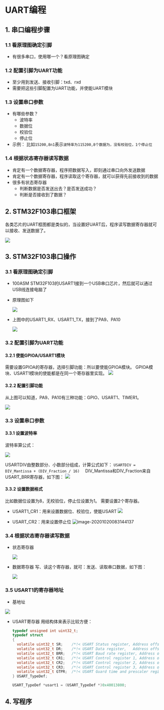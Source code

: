 # UART编程 #
## 1. 串口编程步骤

### 1.1 看原理图确定引脚

* 有很多串口，使用哪一个？看原理图确定

### 1.2 配置引脚为UART功能
* 至少用到发送、接收引脚：txd、rxd
* 需要把这些引脚配置为UART功能，并使能UART模块

### 1.3 设置串口参数

* 有哪些参数？
  * 波特率
  * 数据位
  * 校验位
  * 停止位
* 示例：
比如`15200,8n1`表示`波特率为115200,8个数据为，没有校验位，1个停止位`

### 1.4 根据状态寄存器读写数据

* 肯定有一个数据寄存器，程序把数据写入，即刻通过串口向外发送数据
* 肯定有一个数据寄存器，程序读取这个寄存器，就可以获得先前接收到的数据
* 很多有状态寄存器
  * 判断数据是否发送出去？是否发送成功？
  * 判断是否接收到了数据？

## 2. STM32F103串口框架

各类芯片的UART框图都是类似的，当设置好UART后，程序读写数据寄存器就可以接收、发送数据了。

![](lesson\stm32f103_uart\002_usart_block_diagram.png)

## 3. STM32F103串口操作

### 3.1 看原理图确定引脚

* 100ASM STM32F103的USART1接到一个USB串口芯片，然后就可以通过USB线连接电脑了

* 原理图如下

  ![](lesson\stm32f103_uart\001_uart_sch.png)



* 上图中的USART1_RX、USART1_TX，接到了PA9、PA10

  ![](lesson\stm32f103_uart\003_usart1_pin.png)

### 3.2 配置引脚为UART功能
#### 3.2.1 使能GPIOA/USART1模块

需要设置GPIOA的寄存器，选择引脚功能：所以要使能GPIOA模块。
GPIOA模块、USART1模块的使能都是在同一个寄存器里实现。
![](lesson\stm32f103_uart\005_gpioa_usart1_enable.png)

#### 3.2.2 配置引脚功能

从上图可以知道，PA9、PA10有三种功能：GPIO、USART1、TIMER1。

![](lesson\stm32f103_uart\004_gpio_function_sel.png)

### 3.3 设置串口参数

#### 3.3.1 设置波特率

波特率算公式：

![](lesson\stm32f103_uart\007_usart1_baudrate_calc.png)

USARTDIV由整数部分、小数部分组成，计算公式如下：
`USARTDIV = DIV_Mantissa + (DIV_Fraction / 16)  `
DIV_Mantissa和DIV_Fraction来自USART_BRR寄存器，如下图：
![](lesson\stm32f103_uart\008_usart_brr.png)

#### 3.3.2 设置数据格式

比如数据位设置为8，无校验位，停止位设置为1。
需要设置2个寄存器。

* USART1_CR1：用来设置数据位、校验位，使能USART
  ![](lesson\stm32f103_uart\009_usart_cr1.png)

* USART_CR2：用来设置停止位
  ![image-20201020083144137](C:\Users\weidongshan\Documents\WXWork\1688850409309448\WeDrive\百问科技\我的文件\备份\全系列视频\单片机_裸机\串口UART编程\stm32f103\doc_pic\lesson\stm32f103_uart\009_usart_cr2.png)

### 3.4 根据状态寄存器读写数据

* 状态寄存器

  ![](lesson\stm32f103_uart\010_usart_sr.png)

* 数据寄存器
  写、读这个寄存器，就可：发送、读取串口数据，如下图：

  ![](lesson\stm32f103_uart\011_usart_dr.png)

### 3.5 USART1的寄存器地址

* 基地址

![](lesson\stm32f103_uart\012_memory_map.png)

* USART寄存器
  用结构体来表示比较方便：

  ```c
  typedef unsigned int uint32_t;
  typedef struct
  {
    volatile uint32_t SR;    /*!< USART Status register, Address offset: 0x00 */
    volatile uint32_t DR;    /*!< USART Data register,   Address offset: 0x04 */
    volatile uint32_t BRR;   /*!< USART Baud rate register, Address offset: 0x08 */
    volatile uint32_t CR1;   /*!< USART Control register 1, Address offset: 0x0C */
    volatile uint32_t CR2;   /*!< USART Control register 2, Address offset: 0x10 */
    volatile uint32_t CR3;   /*!< USART Control register 3, Address offset: 0x14 */
    volatile uint32_t GTPR;  /*!< USART Guard time and prescaler register, Address offset: 0x18 */
  } USART_TypeDef;
  
  USART_TypeDef *usart1 = (USART_TypeDef *)0x40013800;
  ```

## 4. 写程序